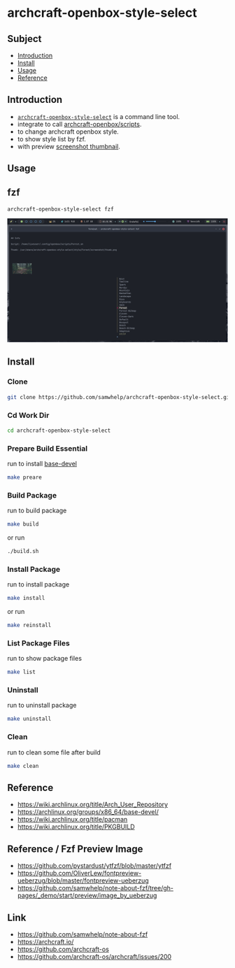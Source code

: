 # archcraft-openbox-style-select


## Subject

* [Introduction](#introduction)
* [Install](#install)
* [Usage](#usage)
* [Reference](#reference)


## Introduction

* [`archcraft-openbox-style-select`](files/archcraft-openbox-style-select) is a command line tool.
* integrate to call [archcraft-openbox/scripts](https://github.com/archcraft-os/archcraft-openbox/tree/main/files/scripts).
* to change archcraft openbox style.
* to show style list by fzf.
* with preview [screenshot thumbnail](https://github.com/samwhelp/archcraft-openbox-style-select/tree/main/files/share/style).

## Usage

## fzf

```
archcraft-openbox-style-select fzf
```

![screenshot](files/share/doc/img/screenshot-fzf.png)


## Install

### Clone

``` sh
git clone https://github.com/samwhelp/archcraft-openbox-style-select.git
```

### Cd Work Dir

``` sh
cd archcraft-openbox-style-select
```

### Prepare Build Essential

run to install [base-devel](https://archlinux.org/groups/x86_64/base-devel/)

``` sh
make preare
```

### Build Package

run to build package

``` sh
make build
```

or run

``` sh
./build.sh
```

### Install Package


run to install package

``` sh
make install
```

or run

``` sh
make reinstall
```

### List Package Files

run to show package files

``` sh
make list
```

### Uninstall

run to uninstall package

``` sh
make uninstall
```

### Clean

run to clean some file after build

``` sh
make clean
```


## Reference

* https://wiki.archlinux.org/title/Arch_User_Repository
* https://archlinux.org/groups/x86_64/base-devel/
* https://wiki.archlinux.org/title/pacman
* https://wiki.archlinux.org/title/PKGBUILD


## Reference / Fzf Preview Image

* https://github.com/pystardust/ytfzf/blob/master/ytfzf
* https://github.com/OliverLew/fontpreview-ueberzug/blob/master/fontpreview-ueberzug
* https://github.com/samwhelp/note-about-fzf/tree/gh-pages/_demo/start/preview/image_by_ueberzug


## Link

* https://github.com/samwhelp/note-about-fzf
* https://archcraft.io/
* https://github.com/archcraft-os
* https://github.com/archcraft-os/archcraft/issues/200
